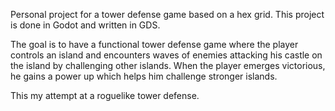 Personal project for a tower defense game based on a hex grid.
This project is done in Godot and written in GDS.

The goal is to have a functional tower defense game where the player controls an island and encounters waves of enemies attacking his castle on the island by challenging other islands. When the player emerges victorious, he gains a power up which helps him challenge stronger islands.

This my attempt at a roguelike tower defense.
